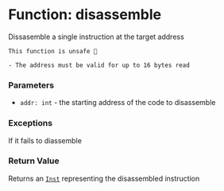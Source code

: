 # Function: disassemble

Dissasemble a single instruction at the target address

```admonish danger title=""
This function is unsafe 🐉

- The address must be valid for up to 16 bytes read
```

### Parameters
- `addr: int` - the starting address of the code to disassemble

### Exceptions
If it fails to diassemble

### Return Value
Returns an [`Inst`](objects-inst.md) representing the disassembled instruction
